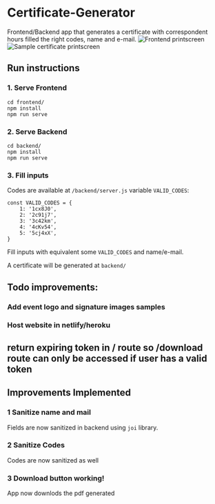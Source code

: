 # Certificate-Generator
Frontend/Backend app that generates a certificate with correspondent hours filled the right codes, name and e-mail.
![Frontend printscreen](https://i.imgur.com/MLbmVde.png)
![Sample certificate printscreen](https://i.imgur.com/40kZJWl.png)
## Run instructions
### 1. Serve Frontend
```
cd frontend/
npm install
npm run serve
```

### 2. Serve Backend
```
cd backend/
npm install
npm run serve
```

### 3. Fill inputs
Codes are available at `/backend/server.js` variable `VALID_CODES`:
```
const VALID_CODES = {
    1: '1cx8J0',
    2: '2c91j7',
    3: '3c42km',
    4: '4cKv54',
    5: '5cj4xX',
}
```
Fill inputs with equivalent some `VALID_CODES` and name/e-mail.

A certificate will be generated at `backend/`

## Todo improvements:


### Add event logo and signature images samples

### Host website in netlify/heroku

## return expiring token in / route so /download route can only be accessed if user has a valid token 

## Improvements Implemented
### 1 Sanitize name and mail
Fields are now sanitized in backend using `joi` library. 
### 2 Sanitize Codes
Codes are now sanitized as well
### 3 Download button working!
App now downlods the pdf generated